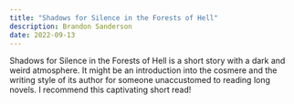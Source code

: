 ```yaml
---
title: "Shadows for Silence in the Forests of Hell"
description: Brandon Sanderson
date: 2022-09-13
---
```


Shadows for Silence in the Forests of Hell is a short story with a dark and weird atmosphere. It might be an introduction into the cosmere and the writing style of its author for someone unaccustomed to reading long novels. I recommend this captivating short read!
